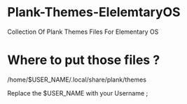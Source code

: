# Plank-Themes-ElelemtaryOS
Collection Of Plank Themes Files For Elementary OS 


# Where to put those files  ?
/home/$USER_NAME/.local/share/plank/themes

Replace the $USER_NAME with your Username  ; 
